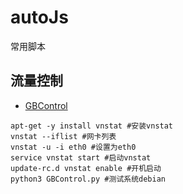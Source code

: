 # autoJs
常用脚本

## 流量控制
- [GBControl](https://github.com/LnksGit/autoJs/blob/master/GBControl.py)
```
apt-get -y install vnstat #安装vnstat
vnstat --iflist #网卡列表
vnstat -u -i eth0 #设置为eth0
service vnstat start #启动vnstat
update-rc.d vnstat enable #开机启动
python3 GBControl.py #测试系统debian
``` 
